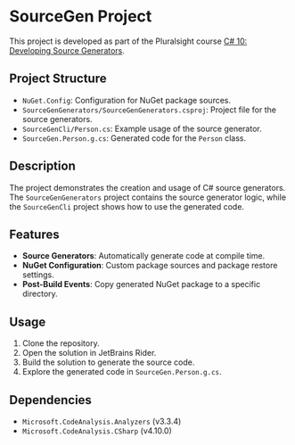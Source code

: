 ﻿# SourceGen Project

This project is developed as part of the Pluralsight course [C# 10: Developing Source Generators](https://app.pluralsight.com/library/courses/c-sharp-10-developing-source-generators/table-of-contents).

## Project Structure

- `NuGet.Config`: Configuration for NuGet package sources.
- `SourceGenGenerators/SourceGenGenerators.csproj`: Project file for the source generators.
- `SourceGenCli/Person.cs`: Example usage of the source generator.
- `SourceGen.Person.g.cs`: Generated code for the `Person` class.

## Description

The project demonstrates the creation and usage of C# source generators. The `SourceGenGenerators` project contains the source generator logic, while the `SourceGenCli` project shows how to use the generated code.

## Features

- **Source Generators**: Automatically generate code at compile time.
- **NuGet Configuration**: Custom package sources and package restore settings.
- **Post-Build Events**: Copy generated NuGet package to a specific directory.

## Usage

1. Clone the repository.
2. Open the solution in JetBrains Rider.
3. Build the solution to generate the source code.
4. Explore the generated code in `SourceGen.Person.g.cs`.

## Dependencies

- `Microsoft.CodeAnalysis.Analyzers` (v3.3.4)
- `Microsoft.CodeAnalysis.CSharp` (v4.10.0)